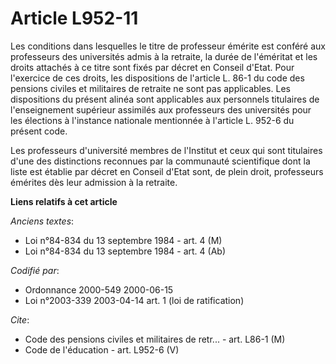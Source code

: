 # Article L952-11

Les conditions dans lesquelles le titre de professeur émérite est conféré aux professeurs des universités admis à la
retraite, la durée de l'éméritat et les droits attachés à ce titre sont fixés par décret en Conseil d'Etat. Pour l'exercice
de ces droits, les dispositions de l'article L. 86-1 du code des pensions civiles et militaires de retraite ne sont pas
applicables. Les dispositions du présent alinéa sont applicables aux personnels titulaires de l'enseignement supérieur
assimilés aux professeurs des universités pour les élections à l'instance nationale mentionnée à l'article L. 952-6 du
présent code. 

Les professeurs d'université membres de l'Institut et ceux qui sont titulaires d'une des distinctions reconnues par la
communauté scientifique dont la liste est établie par décret en Conseil d'Etat sont, de plein droit, professeurs émérites dès
leur admission à la retraite.

**Liens relatifs à cet article**

_Anciens textes_:

  - Loi n°84-834 du 13 septembre 1984 - art. 4 (M)
  - Loi n°84-834 du 13 septembre 1984 - art. 4 (Ab)

_Codifié par_:

  - Ordonnance 2000-549 2000-06-15
  - Loi n°2003-339 2003-04-14 art. 1 (loi de ratification)

_Cite_:

  - Code des pensions civiles et militaires de retr... - art. L86-1 (M)
  - Code de l'éducation - art. L952-6 (V)
